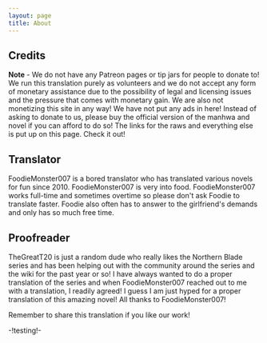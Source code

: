 ```yaml
---
layout: page
title: About
---
```


## Credits

**Note** - We do not have any Patreon pages or tip jars for people to donate to! We run this translation purely as volunteers and we do not accept any form of monetary assistance due to the possibility of legal and licensing issues and the pressure that comes with monetary gain. We are also not monetizing this site in any way! We have not put any ads in here! Instead of asking to donate to us, please buy the official version of the manhwa and novel if you can afford to do so! The links for the raws and everything else is put up on this page. Check it out!

## Translator

FoodieMonster007 is a bored translator who has translated various novels for fun since 2010. FoodieMonster007 is very into food. FoodieMonster007 works full-time and sometimes overtime so please don't ask Foodie to translate faster. Foodie also often has to answer to the girlfriend's demands and only has so much free time.

## Proofreader

TheGreatT20 is just a random dude who really likes the Northern Blade series and has been helping out with the community around the series and the wiki for the past year or so! I have always wanted to do a proper translation of the series and when FoodieMonster007 reached out to me with a translation, I readily agreed! I guess I am just hyped for a proper translation of this amazing novel! All thanks to FoodieMonster007!

Remember to share this translation if you like our work!

-!testing!-
